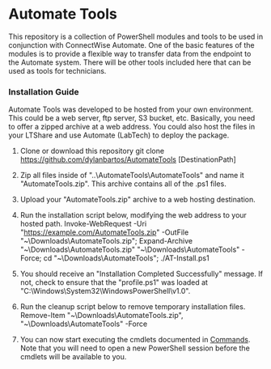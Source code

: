 # Automate Tools

This repository is a collection of PowerShell modules and tools to be used in conjunction with ConnectWise Automate. One of the basic features of the modules is to provide a flexible way to transfer data from the endpoint to the Automate system. There will be other tools included here that can be used as tools for technicians.

### Installation Guide
Automate Tools was developed to be hosted from your own environment. This could be a web server, ftp server, S3 bucket, etc. Basically, you need to offer a zipped archive at a web address. You could also host the files in your LTShare and use Automate (LabTech) to deploy the package.

1. Clone or download this repository
    git clone https://github.com/dylanbartos/AutomateTools [DestinationPath]

2. Zip all files inside of "..\AutomateTools\AutomateTools" and name it "AutomateTools.zip". This archive contains all of the .ps1 files.

3. Upload your "AutomateTools.zip" archive to a web hosting destination. 

4. Run the installation script below, modifying the web address to your hosted path.
    Invoke-WebRequest -Uri "https://example.com/AutomateTools.zip" -OutFile "~\Downloads\AutomateTools.zip"; Expand-Archive "~\Downloads\AutomateTools.zip" "~\Downloads\AutomateTools" -Force; cd "~\Downloads\AutomateTools"; ./AT-Install.ps1

5. You should receive an "Installation Completed Successfully" message. If not, check to ensure that the "profile.ps1" was loaded at "C:\Windows\System32\WindowsPowerShell\v1.0\".

6. Run the cleanup script below to remove temporary installation files.
    Remove-Item "~\Downloads\AutomateTools.zip", "~\Downloads\AutomateTools" -Force

7. You can now start executing the cmdlets documented in [Commands](../blob/master/Commands.md). Note that you will need to open a new PowerShell session before the cmdlets will be available to you.